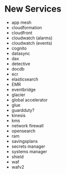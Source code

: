 # New Services
 - app mesh
 - cloudformation
 - cloudfront
 - cloudwatch (alarms)
 - cloudwatch (events)
 - cognito
 - datasync
 - dax
 - detective
 - docdb
 - ecr
 - elasticsearch
 - EMR
 - eventbridge
 - glacier
 - global accelerator
 - glue
 - guardduty?
 - kinesis
 - kms
 - network firewall
 - opensearch
 - ram
 - savingsplans
 - secrets manager
 - systems manager
 - shield 
 - waf
 - wafv2